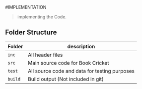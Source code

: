 
#IMPLEMENTATION


> implementing the Code.

## Folder Structure
Folder        | description
--------------| ----------------------------------------------
`inc`         | All header files
`src`         | Main source code for Book Cricket
`test`        | All source code and data for testing purposes
`build`       | Build output (Not included in git)
